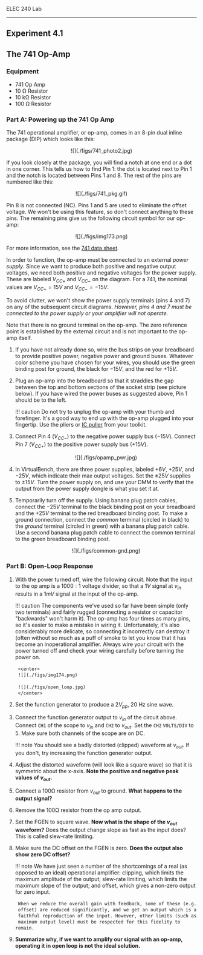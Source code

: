 ELEC 240 Lab

------------------------------------------------------------------------

Experiment 4.1
--------------

The 741 Op-Amp
--------------

### 

### Equipment

* 741 Op Amp
* 10 Ω Resistor
* 10 kΩ Resistor
* 100 Ω Resistor

### Part A: Powering up the 741 Op Amp

The 741 operational amplifier, or op-amp, comes in an 8-pin dual inline package
(DIP) which looks like this:  

<center>
![](./figs/741_photo2.jpg)
</center>  

If you look closely at the package, you will find a notch at one end or a dot
in one corner. This tells us how to find Pin 1: the dot is located next to Pin
1 and the notch is located between Pins 1 and 8. The rest of the pins are
numbered like this:  

<center>
![](./figs/741_pkg.gif)
</center>  

Pin 8 is not connected (NC). Pins 1 and 5 are used to eliminate the offset
voltage. We won't be using this feature, so don't connect anything to these
pins. The remaining pins give us the following circuit symbol for our op-amp:  

<center>
![](./figs/img173.png)
</center>

For more information, see the [741 data
sheet](http://www.ti.com/lit/ds/symlink/lm741.pdf).  

In order to function, the op-amp must be connected to an external *power
supply*. Since we want to produce both positive and negative output voltages,
we need both positive and negative voltages for the power supply. These are
labeled $V_{CC+}$ and $V_{CC-}$ on the diagram. For a 741, the nominal values
are $V_{CC+} = 15 V$ and $V_{CC-} = -15 V$.

To avoid clutter, we won't show the power supply terminals (pins 4 and 7) on
any of the subsequent circuit diagrams. *However, pins 4 and 7 must be
connected to the power supply or your amplifier will not operate.*

Note that there is no ground terminal on the op-amp. The zero reference point
is established by the external circuit and is not important to the op-amp
itself.

1. If you have not already done so, wire the bus strips on your breadboard to
   provide positive power, negative power and ground buses.  Whatever color
   scheme you have chosen for your wires, you should use the green binding post
   for ground, the black for $-15 V$, and the red for $+15 V$.

2. Plug an op-amp into the breadboard so that it straddles the gap between the
   top and bottom sections of the socket strip (see picture below). If you have wired the power
   buses as suggested above, Pin 1 should be to the left.

    !!! caution 
        Do not try to unplug the op-amp with your thumb and
        forefinger. It's a good way to end up with the op-amp plugged into your
        fingertip. Use the pliers or [IC puller](../misc_images/#ic-puller)
        from your toolkit.

3. Connect Pin 4 ($V_{CC-}$) to the negative power supply bus ($-15 V$).
   Connect Pin 7 ($V_{CC+}$) to the positive power supply bus ($+15 V$).  

    <center>
    ![](./figs/opamp_pwr.jpg)
    </center>

4. In VirtualBench, there are three power supplies, labeled $+6V$, $+25V$, and
   $-25V$, which indicate their max output voltages. Set the $\pm 25V$ supplies
   to $\pm 15V$. Turn the power supply on, and use your DMM to verify that the
   output from the power supply dongle is what you set it at. 

5. Temporarily turn off the supply. Using banana plug patch cables, connect the
   $-25V$ terminal to the black binding post on your breadboard and the $+25V$
   terminal to the red breadboard binding post. To make a ground connection,
   connect the *common* terminal (circled in black) to the *ground* terminal
   (circled in green) with a banana plug patch cable. Use a second banana plug
   patch cable to connect the common terminal to the green breadboard binding
   post.

    <center>
    ![](./figs/common-gnd.png)
    </center>

### Part B: Open-Loop Response

1. With the power turned off, wire the following circuit. Note that the input
   to the op amp is a $1000:1$ voltage divider, so that a $1 V$ signal at
   $v_{in}$ results in a $1mV$ signal at the input of the op-amp.

    !!! caution
        The components we've used so far have been simple (only two terminals)
        and fairly rugged (connecting a resistor or capacitor "backwards" won't
        harm it). The op-amp has four times as many pins, so it's easier to
        make a mistake in wiring it. Unfortunately, it's also considerably more
        delicate, so connecting it incorrectly can destroy it (often without so
        much as a puff of smoke to let you know that it has become an
        inoperational amplifier. Always wire your circuit with the power
        turned off and check your wiring carefully before turning the power
        on.

        <center>
        ![](./figs/img174.png)  

        ![](./figs/open_loop.jpg)
        </center>

2. Set the function generator to produce a $2 V_{pp}$, 20 Hz sine wave.

3. Connect the function generator output to $v_{in}$ of the circuit above.
   Connect `CH1` of the scope to $v_{in}$ and `CH2` to $v_{out}$. Set the `CH2`
   `VOLTS/DIV` to 5. Make sure both channels of the scope are on DC.

    !!! note
        You should see a badly distorted (clipped) waveform at $v_{out}$. If you
        don't, try increasing the function generator output.

4. Adjust the distorted waveform (will look like a square wave) so that it is
   symmetric about the x-axis. **Note the positive and negative peak values of
   $v_{out}$.**

5. Connect a 100Ω resistor from $v_{out}$ to ground. **What happens to the
   output signal?**

6. Remove the 100Ω resistor from the op amp output.

7. Set the FGEN to square wave. **Now what is the shape of the $v_{out}$
   waveform?** Does the output change slope as fast as the input does? This is
   called slew-rate limiting.

8. Make sure the DC offset on the FGEN is zero. **Does the output also show
   zero DC offset?**

    !!! note
        We have just seen a number of the shortcomings of a real (as opposed to
        an ideal) operational amplifier: clipping, which limits the maximum
        amplitude of the output; slew-rate limiting, which limits the maximum
        slope of the output; and offset, which gives a non-zero output for zero
        input.

        When we reduce the overall gain with feedback, some of these (e.g.
        offset) are reduced significantly, and we get an output which is a
        faithful reproduction of the input. However, other limits (such as
        maximum output level) must be respected for this fidelity to remain.

9. **Summarize why, if we want to amplify our signal with an op-amp, operating
   it in open loop is not the ideal solution.**

